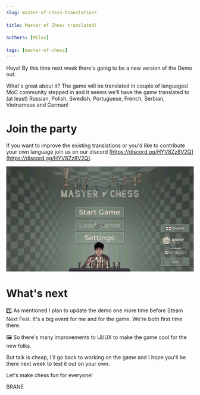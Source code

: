 ```yaml
---
slug: master-of-chess-translations

title: Master of Chess translated!

authors: [Milos]

tags: [master-of-chess]
---
```


Heya! By this time next week there's going to be a new version of the Demo out.

What's great about it? The game will be translated in couple of languages! MoC community stepped in and it seems we'll have the game translated to (at least) Russian, Polish, Swedish, Portuguese, French, Serbian, Vietnamese and German!

# Join the party

If you want to improve the existing translations or you'd like to contribute your own language join us on our discord [https://discord.gg/HYV8Zz8V2Q](https://discord.gg/HYV8Zz8V2Q).

![Key Moments](./translations.gif)

# What's next

1️⃣ As mentioned I plan to update the demo one more time before Steam Next Fest. It's a big event for me and for the game. We're both first time there.

🖼 So there's many improvements to UI/UX to make the game cool for the new folks.

But talk is cheap, I'll go back to working on the game and I hope you'll be there next week to test it out on your own.

Let's make chess fun for everyone!

BRANE
